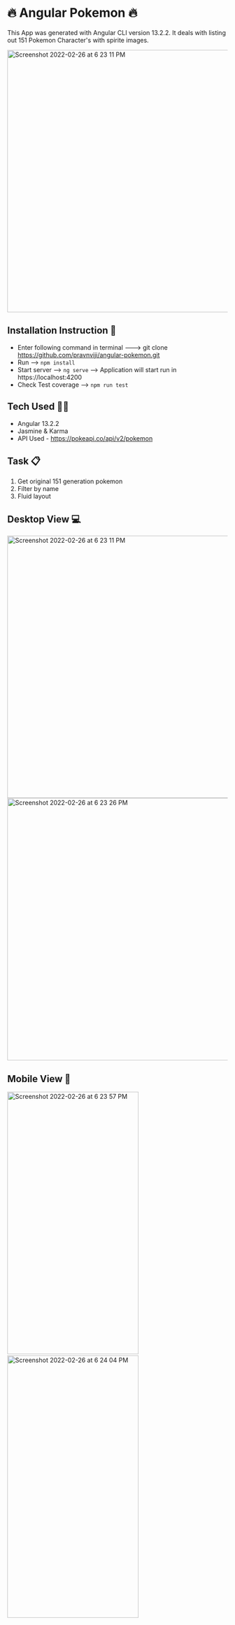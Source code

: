 # 🔥 Angular Pokemon 🔥

This App was generated with Angular CLI version 13.2.2. It deals with listing out 151 Pokemon Character's with spirite images.


<img width="600" alt="Screenshot 2022-02-26 at 6 23 11 PM" src="https://user-images.githubusercontent.com/2680132/156371171-694f353c-20cd-4b05-8984-53f89dc61c4d.png">

## Installation Instruction 📝

- Enter following command in terminal ---> git clone https://github.com/pravnviji/angular-pokemon.git
- Run --> `npm install` 
- Start server --> `ng serve` --> Application will start run in https://localhost:4200
- Check Test coverage --> `npm run test`

## Tech Used 👨‍💻

- Angular 13.2.2
- Jasmine & Karma
- API Used - https://pokeapi.co/api/v2/pokemon

## Task 📋

1. Get original 151 generation pokemon
2. Filter by name
3. Fluid layout

## Desktop View 💻
<img width="600" alt="Screenshot 2022-02-26 at 6 23 11 PM" src="https://user-images.githubusercontent.com/2680132/155839660-287a7d05-ffa4-482c-a46e-0f43d11d051e.png">
<img width="600" alt="Screenshot 2022-02-26 at 6 23 26 PM" src="https://user-images.githubusercontent.com/2680132/155839672-f4d7991d-4cc6-48a3-80ff-619ab5fd7eb2.png">

## Mobile View 📱
<div class="row">
<img width="300" height="600" style="padding-right:10px" alt="Screenshot 2022-02-26 at 6 23 57 PM" src="https://user-images.githubusercontent.com/2680132/155839674-897185ef-0f29-41dd-a8fc-78c47c2edd74.png">&nbsp;&nbsp;
<img width="300" height="600" alt="Screenshot 2022-02-26 at 6 24 04 PM" src="https://user-images.githubusercontent.com/2680132/155839675-a431a8c7-1fe8-464b-b001-de5c9e51034a.png">
</div>
